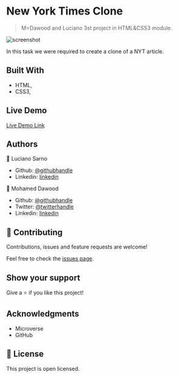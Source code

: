 # New York Times Clone

> M=Dawood and Luciano 3st project in HTML&CSS3 module.

![screenshot](./#)

In this task we were required to create a clone of a NYT article.

## Built With

- HTML,
- CSS3,

## Live Demo

[Live Demo Link](https://rawcdn.githack.com/lucianosarno/nytCloneFixingGitHub/e401340dac8e8786289f78a43a2eee03a48009cd/index.html)

## Authors

👤 Luciano Sarno

- Github: [@githubhandle](https://github.com/lucianosarno)
- Linkedin: [linkedin](https://www.linkedin.com/in/luciano-soares-1343431b0/)

👤 Mohamed Dawood

- Github: [@githubhandle](https://github.com/mohamedawood)
- Twitter: [@twitterhandle](https://twitter.com/Mohamedawood8)
- Linkedin: [linkedin](https://www.linkedin.com/in/mohamedawood/)

## 🤝 Contributing

Contributions, issues and feature requests are welcome!

Feel free to check the [issues page](issues/).

## Show your support

Give a ⭐️ if you like this project!

## Acknowledgments

- Microverse
- GitHub

## 📝 License

This project is open licensed.
